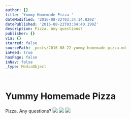 ```yaml
---
author: []
title: 'Yummy Homemade Pizza '
dateModified: '2016-08-22T03:34:14.820Z'
datePublished: '2016-08-22T03:34:40.199Z'
description: Pizza. Any questions?
publisher: {}
via: {}
starred: false
sourcePath: _posts/2016-08-22-yummy-homemade-pizza.md
inFeed: true
hasPage: false
inNav: false
_type: MediaObject

---
```

# Yummy Homemade Pizza 

Pizza. Any questions?
![](https://the-grid-user-content.s3-us-west-2.amazonaws.com/f5a7149d-bf08-4f84-bf6c-805ddebf2a4c.jpg)
![](https://the-grid-user-content.s3-us-west-2.amazonaws.com/2fcdcc1d-27fc-4631-9823-0a410830348b.jpg)
![](https://the-grid-user-content.s3-us-west-2.amazonaws.com/4a14d5cd-c4b0-4700-8f11-3f0c96998a5d.jpg)